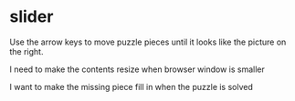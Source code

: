 # slider
Use the arrow keys to move puzzle pieces until it looks like the picture on the right.

I need to make the contents resize when browser window is smaller

I want to make the missing piece fill in when the puzzle is solved